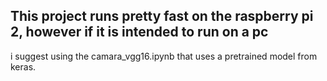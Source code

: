 ## This project runs pretty fast on the raspberry pi 2, however if it is intended to run on a pc 
i suggest using the camara_vgg16.ipynb that uses a pretrained model from keras.
